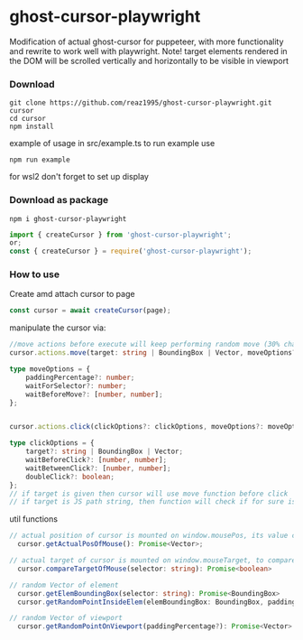 # ghost-cursor-playwright

Modification of actual ghost-cursor for puppeteer, with more functionality and rewrite to work well with playwright.
Note! target elements rendered in the DOM will be scrolled vertically and horizontally to be visible in viewport

### Download

```shell
git clone https://github.com/reaz1995/ghost-cursor-playwright.git cursor
cd cursor
npm install
```

example of usage in src/example.ts
to run example use

```shell
npm run example
```

for wsl2 don't forget to set up display

### Download as package

```shell
npm i ghost-cursor-playwright
```

```typescript
import { createCursor } from 'ghost-cursor-playwright';
or;
const { createCursor } = require('ghost-cursor-playwright');
```

### How to use

Create amd attach cursor to page

```typescript
const cursor = await createCursor(page);
```

manipulate the cursor via:

```typescript
//move actions before execute will keep performing random move (30% chance).
cursor.actions.move(target: string | BoundingBox | Vector, moveOptions?: moveOptions): Promise<void>;

type moveOptions = {
	paddingPercentage?: number;
	waitForSelector?: number;
	waitBeforeMove?: [number, number];
};


cursor.actions.click(clickOptions?: clickOptions, moveOptions?: moveOptions): Promise<void>;

type clickOptions = {
	target?: string | BoundingBox | Vector;
	waitBeforeClick?: [number, number];
	waitBetweenClick?: [number, number];
	doubleClick?: boolean;
};
// if target is given then cursor will use move function before click
// if target is JS path string, then function will check if for sure is on correct target (sometimes rendered objects are covered in viewport by menu bar or dialogs etc.), if false will proceed fallback to native click


```

util functions

```typescript
// actual position of cursor is mounted on window.mousePos, its value can be retrieve by
  cursor.getActualPosOfMouse(): Promise<Vector>;

// actual target of cursor is mounted on window.mouseTarget, to compare target under cursor with given JS PATH selector use:
  cursor.compareTargetOfMouse(selector: string): Promise<boolean>

// random Vector of element
  cursor.getElemBoundingBox(selector: string): Promise<BoundingBox>
  cursor.getRandomPointInsideElem(elemBoundingBox: BoundingBox, paddingPercentage?): Vector

// random Vector of viewport
  cursor.getRandomPointOnViewport(paddingPercentage?): Promise<Vector>
```
